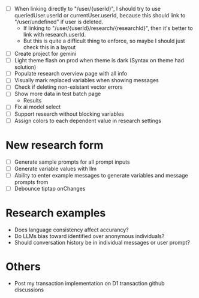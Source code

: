 - [ ] When linking directly to "/user/{userId}", I should try to use queriedUser.userId or currentUser.userId, because this should link to "/user/undefined" if user is deleted.
    - If linking to "/user/{userId}/research/{researchId}", then it's better to link with research.userId.
    - But this is quite a difficult thing to enforce, so maybe I should just check this in a layout
- [ ] Create project for gemini
- [ ] Light theme flash on prod when theme is dark (Syntax on theme had solution)
- [ ] Populate research overview page with all info
- [ ] Visually mark replaced variables when showing messages
- [ ] Check if deleting non-existant vector errors
- [ ] Show more data in test batch page
    - Results
- [ ] Fix ai model select
- [ ] Support research without blocking variables
- [ ] Assign colors to each dependent value in research settings

# New research form

- [ ] Generate sample prompts for all prompt inputs
- [ ] Generate variable values with llm
- [ ] Ability to enter example messages to generate variables and message prompts from
- [ ] Debounce tiptap onChanges

# Research examples

- Does language consistency affect accurancy?
- Do LLMs bias toward identified over anonymous individuals?
- Should conversation history be in individual messages or user prompt?

# Others

- Post my transaction implementation on D1 transaction github discussions
